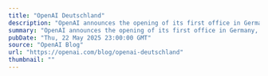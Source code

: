 ```yaml
---
title: "OpenAI Deutschland"
description: "OpenAI announces the opening of its first office in Germany, based in Munich."
summary: "OpenAI announces the opening of its first office in Germany, based in Munich."
pubDate: "Thu, 22 May 2025 23:00:00 GMT"
source: "OpenAI Blog"
url: "https://openai.com/blog/openai-deutschland"
thumbnail: ""
---
```


